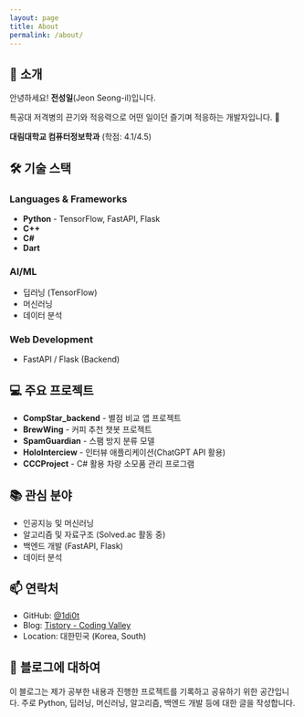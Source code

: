 ```yaml
---
layout: page
title: About
permalink: /about/
---
```


## 👋 소개

안녕하세요! **전성일**(Jeon Seong-il)입니다.

특공대 저격병의 끈기와 적응력으로 어떤 일이던 즐기며 적응하는 개발자입니다. 🎯

**대림대학교 컴퓨터정보학과** (학점: 4.1/4.5)

## 🛠 기술 스택

### Languages & Frameworks
- **Python** - TensorFlow, FastAPI, Flask
- **C++**
- **C#**
- **Dart**

### AI/ML
- 딥러닝 (TensorFlow)
- 머신러닝
- 데이터 분석

### Web Development
- FastAPI / Flask (Backend)

## 💻 주요 프로젝트

- **CompStar_backend** - 별점 비교 앱 프로젝트
- **BrewWing** - 커피 추천 챗봇 프로젝트
- **SpamGuardian** - 스팸 방지 분류 모델
- **HoloInterciew** - 인터뷰 애플리케이션(ChatGPT API 활용)
- **CCCProject** - C# 활용 차량 소모품 관리 프로그램

## 📚 관심 분야

- 인공지능 및 머신러닝
- 알고리즘 및 자료구조 (Solved.ac 활동 중)
- 백엔드 개발 (FastAPI, Flask)
- 데이터 분석

## 📫 연락처

- GitHub: [@1di0t](https://github.com/1di0t)
- Blog: [Tistory - Coding Valley](https://coding-valley.tistory.com/)
- Location: 대한민국 (Korea, South)

## 📝 블로그에 대하여

이 블로그는 제가 공부한 내용과 진행한 프로젝트를 기록하고 공유하기 위한 공간입니다.
주로 Python, 딥러닝, 머신러닝, 알고리즘, 백엔드 개발 등에 대한 글을 작성합니다.
